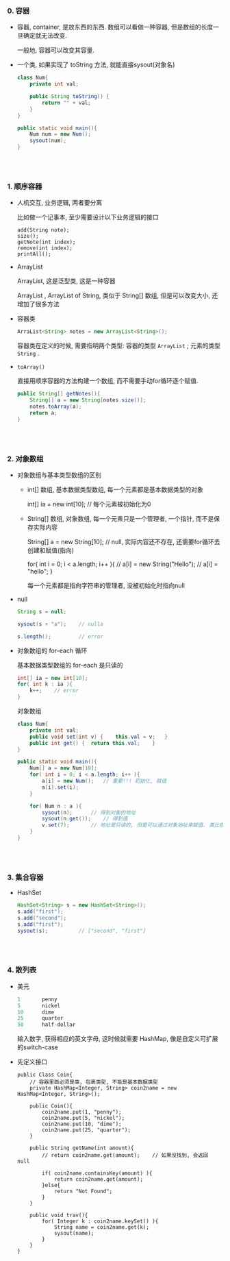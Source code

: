 ###	0. 容器

*	容器, container, 是放东西的东西. 数组可以看做一种容器, 但是数组的长度一旦确定就无法改变.

	一般地, 容器可以改变其容量.

*	一个类, 如果实现了 toString 方法, 就能直接sysout(对象名)

	```java
	class Num{
		private int val;

		public String toString() {
			return "" + val;
		}
	}

	public static void main(){
		Num num = new Num();
		sysout(num);
	}
	```

<br><br>

###	1. 顺序容器

*	人机交互, 业务逻辑, 两者要分离

	比如做一个记事本, 至少需要设计以下业务逻辑的接口

	```
	add(String note);
	size();
	getNote(int index);
	remove(int index);
	printAll();
	```

*	ArrayList<E>

	ArrayList<E>, 这是泛型类, 这是一种容器

	ArrayList<String> , ArrayList of String, 类似于 String[] 数组, 但是可以改变大小, 还增加了很多方法

*	容器类

	```java
	ArraList<String> notes = new ArrayList<String>();
	```

	容器类在定义的时候, 需要指明两个类型: 容器的类型 `ArrayList` ; 元素的类型 `String` .

*	`toArray()`

	直接用顺序容器的方法构建一个数组, 而不需要手动for循环逐个赋值.

	```java
	public String[] getNotes(){
		String[] a = new String[notes.size()];
		notes.toArray(a);
		return a;
	}
	```

<br><br>

###	2. 对象数组

*	对象数组与基本类型数组的区别

	*	int[] 数组, 基本数据类型数组, 每一个元素都是基本数据类型的对象

		int[] ia = new int[10];	// 每个元素被初始化为0

	*	String[] 数组, 对象数组, 每一个元素只是一个管理者, 一个指针, 而不是保存实际内容

		String[] a = new String[10];	// null, 实际内容还不存在, 还需要for循环去创建和赋值(指向)

		for( int i = 0; i < a.length; i++ ){
			// a[i] = new String("Hello");
			// a[i] = "hello";
		}

		每一个元素都是指向字符串的管理者, 没被初始化时指向null

*	null

	```java
	String s = null;
	
	sysout(s + "a");	// nulla

	s.length();			// error
	```

*	对象数组的 for-each 循环

	基本数据类型数组的 for-each 是只读的

	```java
	int[] ia = new int[10];
	for( int k : ia ){
		k++;	// error
	}
	```

	对象数组

	```java
	class Num{
		private int val;
		public void set(int v) {	this.val = v;	}
		public int get() {	return this.val;	}
	}

	public static void main(){
		Num[] a = new Num[10];
		for( int i = 0; i < a.length; i++ ){
			a[i] = new Num();	// 重要!!! 初始化, 赋值
			a[i].set(i);
		}

		for( Num n : a ){
			sysout(n);		// 得到对象的地址
			sysout(n.get());	// 得到值
			v.set(7);		// 地址是只读的, 但是可以通过对象地址来赋值. 类比指针数组
		}
	}
	```

<br><br>

###	3. 集合容器

*	HashSet

	```java
	HashSet<String> s = new HashSet<String>();
	s.add("first");
	s.add("second");
	s.add("first");
	sysout(s);			// ["second", "first"]
	```

<br><br>

###	4. 散列表

*	美元

	```java
	1		penny
	5		nickel
	10		dime
	25		quarter
	50		half-dollar
	```

	输入数字, 获得相应的英文字母, 这时候就需要 HashMap, 像是自定义可扩展的switch-case

*	先定义接口

	```
	public Class Coin{
		// 容器里面必须是类, 包裹类型, 不能是基本数据类型
		private HashMap<Integer, String> coin2name = new HashMap<Integer, String>();

		public Coin(){
			coin2name.put(1, "penny");
			coin2name.put(5, "nickel");
			coin2name.put(10, "dime");
			coin2name.put(25, "quarter");
		}

		public String getName(int amount){
			// return coin2name.get(amount);	// 如果没找到, 会返回 null

			if( coin2name.containsKey(amount) ){
				return coin2name.get(amount);
			}else{
				return "Not Found";
			}
		}

		public void trav(){
			for( Integer k : coin2name.keySet() ){
				String name = coin2name.get(k);
				sysout(name);
			}
		}
	}
	```

<br><br>